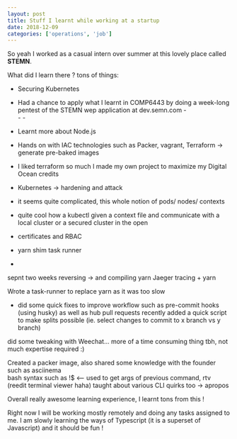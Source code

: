 ```yaml
---
layout: post
title: Stuff I learnt while working at a startup
date: 2018-12-09
categories: ['operations', 'job']
---
```


So yeah I worked as a casual intern over summer at this lovely place called **STEMN**.


What did I learn there ? tons of things:
- Securing Kubernetes
- Had a chance to apply what I learnt in COMP6443 by doing a week-long pentest of the STEMN wep application at dev.semn.com
        -  
        -
        -
- Learnt more about Node.js
- Hands on with IAC technologies such as Packer, vagrant, Terraform -> generate pre-baked images
- I liked terraform so much I made my own project to maximize my Digital Ocean credits

- Kubernetes -> hardening and attack
- it seems quite complicated, this whole notion of pods/ nodes/ contexts
- quite cool how a kubectl given a context file and communicate with a local cluster or a secured cluster in the open
- certificates and RBAC

- yarn shim task runner
- 


sepnt two weeks reversing -> and compiling yarn
Jaeger tracing + yarn

Wrote a task-runner to replace yarn as it was too slow

- did some quick fixes to improve workflow such as pre-commit hooks (using husky) as well as hub pull requests
recently added a quick script to make splits possible (ie. select changes to commit to x branch vs y branch)



did some tweaking with Weechat... more of a time consuming thing tbh, not much expertise required :)

Created a packer image, also shared some knowledge with the founder such as asciinema
\
bash syntax such as !$ <-- used to get args of previous command, rtv (reedit terminal viewer haha)
taught about various CLI quirks too -> apropos 

Overall really awesome learning experience, I learnt tons from this !

Right now I will be working mostly remotely and doing any tasks assigned to me. I am slowly learning the ways of Typescript (it is a superset of Javascript) and it should be fun !



